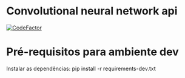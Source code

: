 # Convolutional neural network api
[![CodeFactor](https://www.codefactor.io/repository/github/eduardoferrari01/convolutional-neural-network-api/badge/main)](https://www.codefactor.io/repository/github/eduardoferrari01/convolutional-neural-network-api/overview/main)

# Pré-requisitos para ambiente dev

Instalar as dependências: pip install -r requirements-dev.txt
